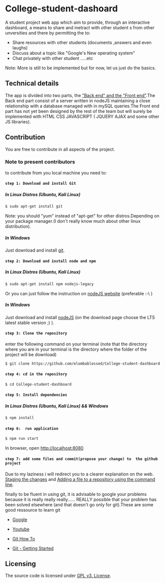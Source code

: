 # College-student-dashoard
A student project web app which aim to provide, through an interactive dashboard, a means to share and inetract with other student s from other unversities and there by permitting the to:

- Share resources with other students (documents ,answers and even laughs)
- Discuss about a topic like "Google's New operating system"
- Chat privately with other student .....etc 

Note: More is still to be implemented but for now, let us just do the basics.

## Technical details

The app is divided into two parts, the ["Back end" and the "Front end"](https://en.wikipedia.org/wiki/Front_and_back_ends).The Back end part consist of a server written in nodeJS maintaining a close relationship with a database managed with in mySQL queries.The Front end part has not yet been designed by the rest of the team but will surely be implemented with HTML CSS JAVASCRIPT ( JQUERY AJAX and some other JS libraries).


## Contribution

You are free to contribute in all aspects of the project.

### Note to present contributors

to contribute from you local machine you need to:

#### `step 1: Download and install Git`

##### In Linux Distros (Ubuntu, Kali Linux)

```bash
$ sudo apt-get install git 
 ```
 Note: you should "yum" instead of "apt-get" for other distros.Depending on your package manager.(I don't really know much about other linux distribution).
 
##### In Windows 
 
Just download and install [git](https://git-scm.com/download/win).
 
 

#### `step 2: Download and install node and npm`

##### In Linux Distros (Ubuntu, Kali Linux)

```bash
$ sudo apt-get install npm nodejs-legacy
 ```
 Or you can just follow the instruction on [nodeJS website](https://nodejs.org/en/download/package-manager/) (preferable :-\ )
 
 
##### In Windows 
 
Just download and install [nodeJS](https://nodejs.org/en/) (on the download page choose the LTS latest stable version ;) ).

 
 #### `step 3: Clone the repository`

enter the following command on your terminal (note that the directory where you are in your terminal is the directory where the folder of the project will be download)

```bash
$ git clone https://github.com/elombablessed/College-student-dashboard.git
 ```
 
  
 
 #### `step 4: cd in the repository`

```bash
$ cd College-student-dashboard
```

 #### `step 5: Install dependencies`

##### In Linux Distros (Ubuntu, Kali Linux) && Windows

```bash
$ npm install
``` 



#### `step 6:  run application`

```bash
$ npm run start
```
In browser, open [http://localhost:8080](http://localhost:8080)



#### `step 7: add some files and commit(propose your change) to  the github project`

Due to  my laziness i will redirect you to a clearer explanation on the web. [Staging the changes](https://githowto.com/staging_changes) and [Adding a file to a repository using the command line](https://help.github.com/articles/adding-a-file-to-a-repository-using-the-command-line/).

finally to be fluent in using git, it is advisable to google your problems because it is really really really...... REALLY possible that your problem has been solved elsewhere (and that doesn't go only for git).These are some good ressource to learn git

-  [Google](https://www.google.com)

-  [Youtube](https://www.youtube.com)

-  [Git How To](https://githowto.com/)

-  [Git - Getting Started](https://git-scm.com/book/en/v2/Getting-Started-First-Time-Git-Setup)


## Licensing

The source code is licensed under [GPL v3. License](/LICENSE).
